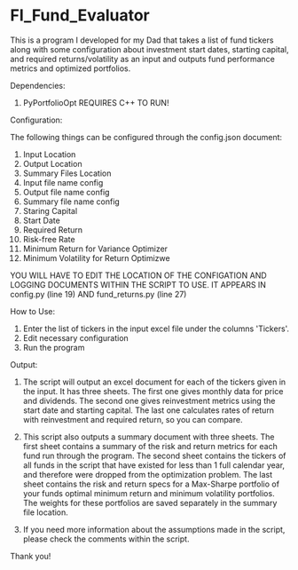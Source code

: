 # FI_Fund_Evaluator
This is a program I developed for my Dad that takes a list of fund tickers along with some configuration about investment start dates, starting capital, and required returns/volatility as an input and outputs fund performance metrics and optimized portfolios.

Dependencies:
1. PyPortfolioOpt REQUIRES C++ TO RUN!


Configuration:

  The following things can be configured through the config.json document:
1. Input Location
2. Output Location
3. Summary Files Location
4. Input file name config
5. Output file name config
6. Summary file name config
7. Staring Capital
8. Start Date
9. Required Return
10. Risk-free Rate
11. Minimum Return for Variance Optimizer
12. Minimum Volatility for Return Optimizwe

YOU WILL HAVE TO EDIT THE LOCATION OF THE CONFIGATION AND LOGGING DOCUMENTS WITHIN THE SCRIPT TO USE. IT APPEARS IN config.py (line 19) AND fund_returns.py (line 27)

How to Use:

1. Enter the list of tickers in the input excel file under the columns 'Tickers'.
2. Edit necessary configuration
3. Run the program

Output:

1. The script will output an excel document for each of the tickers given in the input. It has three sheets. The first one gives monthly data for price and dividends. The second one gives reinvestment metrics using the start date and starting capital. The last one calculates rates of return with reinvestment and required return, so you can compare.

2. This script also outputs a summary document with three sheets. The first sheet contains a summary of the risk and return metrics for each fund run through the program. The second sheet contains the tickers of all funds in the script that have existed for less than 1 full calendar year, and therefore were dropped from the optimization problem. The last sheet contains the risk and return specs for a Max-Sharpe portfolio of your funds optimal minimum return and minimum volatility portfolios. The weights for these portfolios are saved separately in the summary file location.
  
3. If you need more information about the assumptions made in the script, please check the comments within the script.

Thank you!
